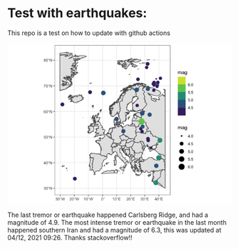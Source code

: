 <!-- README.md is generated from README.Rmd. Please edit that file -->

Test with earthquakes:
======================

This repo is a test on how to update with github actions

![](man/figures/README-unnamed-chunk-2-1.png)

The last tremor or earthquake happened Carlsberg Ridge, and had a
magnitude of 4.9. The most intense tremor or earthquake in the last
month happened southern Iran and had a magnitude of 6.3, this was
updated at 04/12, 2021 09:26. Thanks stackoverflow!!
